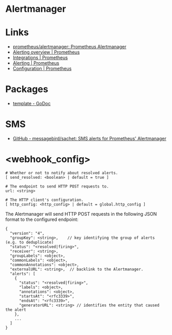 # Alertmanager

# Links

* [prometheus/alertmanager: Prometheus Alertmanager](https://github.com/prometheus/alertmanager)
* [Alerting overview | Prometheus](https://prometheus.io/docs/alerting/overview/)
* [Integrations | Prometheus](https://prometheus.io/docs/operating/integrations/#alertmanager-webhook-receiver)
* [Alerting | Prometheus](https://prometheus.io/docs/practices/alerting/)
* [Configuration | Prometheus](https://prometheus.io/docs/alerting/configuration/)

# Packages

* [template - GoDoc](https://godoc.org/github.com/prometheus/alertmanager/template)

# SMS

* [GitHub - messagebird/sachet: SMS alerts for Prometheus' Alertmanager](https://github.com/messagebird/sachet)

# <webhook_config>

```
# Whether or not to notify about resolved alerts.
[ send_resolved: <boolean> | default = true ]

# The endpoint to send HTTP POST requests to.
url: <string>

# The HTTP client's configuration.
[ http_config: <http_config> | default = global.http_config ]
```

The Alertmanager will send HTTP POST requests in the following JSON format to
the configured endpoint:

```
{
  "version": "4",
  "groupKey": <string>,    // key identifying the group of alerts (e.g. to deduplicate)
  "status": "<resolved|firing>",
  "receiver": <string>,
  "groupLabels": <object>,
  "commonLabels": <object>,
  "commonAnnotations": <object>,
  "externalURL": <string>,  // backlink to the Alertmanager.
  "alerts": [
    {
      "status": "<resolved|firing>",
      "labels": <object>,
      "annotations": <object>,
      "startsAt": "<rfc3339>",
      "endsAt": "<rfc3339>",
      "generatorURL": <string> // identifies the entity that caused the alert
    },
    ...
  ]
}
```

